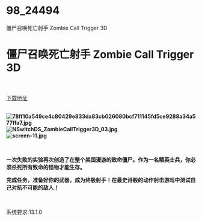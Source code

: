 # 98_24494
僵尸召唤死亡射手 Zombie Call Trigger 3D
# 僵尸召唤死亡射手 Zombie Call Trigger 3D
 <br/></br>
[下载地址](https://www.switch520.cc/article/24494 "下载地址")
<br/></br>

<p><strong><img title="78ff10a549ce4c80429e833da83cb026080bcf711145fd5ce9288a34a577ffa7.jpg" src="https://www.switch520.cc/muke_img/2021_11_13_503ac86d94c8c.jpg" alt="78ff10a549ce4c80429e833da83cb026080bcf711145fd5ce9288a34a577ffa7.jpg"></strong><br>
<strong><img title="NSwitchDS_ZombieCallTrigger3D_03.jpg" src="https://www.switch520.cc/muke_img/2021_11_13_19806a9abcfc0.jpg" alt="NSwitchDS_ZombieCallTrigger3D_03.jpg"></strong><br>
<strong><img title="screen-11.jpg" src="https://www.switch520.cc/muke_img/2021_11_13_cf09165dca6cc.jpg" alt="screen-11.jpg">&nbsp;</strong></p>
<p>&nbsp;</p>
<p><strong>一次失败的实验再次创造了在整个美国漫游的致命僵尸。作为一名精英士兵，你必须杀死所有致命的怪物才能生存。</strong></p>
<p><strong>完成任务，准备好你的武器，成为终极射手！在最史诗般的动作射击游戏中测试自己对抗不可能的敌人！</strong></p>
<p>&nbsp;</p>
<p>系统要求:13.1.0</p>




